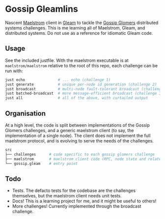 # Gossip Gleamlins

Nascent [Maelstrom](https://github.com/jepsen-io/maelstrom/blob/main/doc/01-getting-ready/index.md) client in [Gleam](https://gleam.run/) to tackle the [Gossip Glomers](https://fly.io/dist-sys/) distributed systems challenges.
This is me learning all of Maelstrom, Gleam, and distributed systems. Do not use as a reference for idiomatic Gleam code.

## Usage

See the included justfile. With the maelstrom executable is at `maelstrom/maelstrom` relative to the root of this repo, each challenge can be run with:

```bash
just echo               # ... echo (challenge 1)
just generate           # unique per-node id generation (challenge 2)
just broadcast          # multi-node fault-tolerant broadcast (challenge 3a..3c)
just batched-broadcast  # more message-efficient broadcast (challenge 3d..3e)
just all                # all of the above, with curtailed output
```

## Organisation

At a high level, the code is split between implementations of the Gossip Glomers challenges, and a generic maelstrom client (to say, the implementation of a single node).
The client does not implement the full maelstrom protocol, and is evolving to serve the needs of the challenges.

```bash
src
├── challenges      # code specific to each gossip glomers challenge
├── maelstrom       # maelstrom client code (RPC, node state and related message handlers etc)
└── gossip.gleam    # entry point
```


## Todo

- Tests.
  The defacto tests for the codebase are the challenges themselves, but the maelstrom client needs unit tests.
- Docs!
  This is a learning project for me, and it might be useful to others!
- More challenges!
  Currently implemented through the broadcast challenge.
